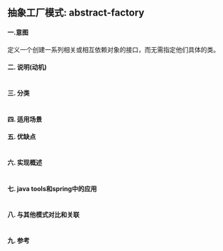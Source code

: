 ## 抽象工厂模式: abstract-factory

 
#### 一.意图

定义一个创建一系列相关或相互依赖对象的接口，而无需指定他们具体的类。

#### 二. 说明(动机)
```

```

#### 三. 分类

```

```
    
#### 四. 适用场景

#### 五. 优缺点
```

```

#### 六. 实现概述
```

```

#### 七. java tools和spring中的应用
```markdown

```

#### 八. 与其他模式对比和关联
```markdown

```

#### 九. 参考

